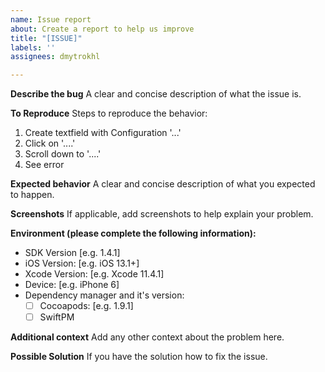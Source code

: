 ```yaml
---
name: Issue report
about: Create a report to help us improve
title: "[ISSUE]"
labels: ''
assignees: dmytrokhl

---
```


**Describe the bug**
A clear and concise description of what the issue is.

**To Reproduce**
Steps to reproduce the behavior:
1. Create textfield with Configuration '...'
2. Click on '....'
3. Scroll down to '....'
4. See error

**Expected behavior**
A clear and concise description of what you expected to happen.

**Screenshots**
If applicable, add screenshots to help explain your problem.

**Environment (please complete the following information):**
 - SDK Version [e.g. 1.4.1]
 - iOS Version: [e.g. iOS 13.1+]
 - Xcode Version: [e.g. Xcode 11.4.1]
 - Device: [e.g. iPhone 6]
 - Dependency manager and it's version:
    - [ ] Cocoapods: [e.g.  1.9.1]
    - [ ] SwiftPM

**Additional context**
Add any other context about the problem here.

**Possible Solution**
If you have the solution how to fix the issue.
